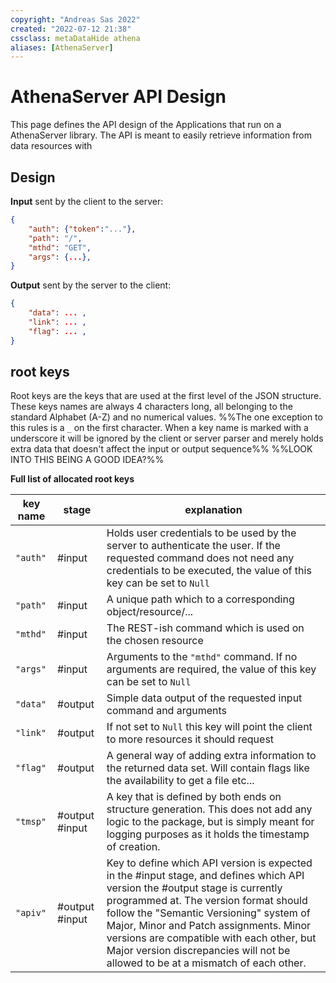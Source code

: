 ```yaml
---
copyright: "Andreas Sas 2022"
created: "2022-07-12 21:38"
cssclass: metaDataHide athena
aliases: [AthenaServer]
---
```


# AthenaServer API Design
This page defines the API design of the Applications that run on a AthenaServer library.
The API is meant to easily retrieve information from data resources with 

## Design

**Input** sent by the client to the server:
```json
{
    "auth": {"token":"..."},
    "path": "/",
    "mthd": "GET",
    "args": {...},
}
```

**Output** sent by the server to the client:
```json
{
    "data": ... ,
    "link": ... , 
    "flag": ... , 
}
```

## root keys
Root keys are the keys that are used at the first level of the JSON structure. These keys names are always 4 characters long, all belonging to the standard Alphabet (A-Z) and no numerical values. 
%%The one exception to this rules is a `_` on the first character. When a key name is marked with a underscore it will be ignored by the client or server parser and merely holds extra data that doesn't affect the input or output sequence%% %%LOOK INTO THIS BEING A GOOD IDEA?%% 

**Full list of allocated root keys**

| key name | stage          | explanation                                                                                                                                                                                                                                                                                                                                                                                 |
| -------- | -------------- | ------------------------------------------------------------------------------------------------------------------------------------------------------------------------------------------------------------------------------------------------------------------------------------------------------------------------------------------------------------------------------------------- |
| `"auth"` | #input         | Holds user credentials to be used by the server to authenticate the user. If the requested command does not need any credentials to be executed, the value of this key can be set to `Null`                                                                                                                                                                                                 |
| `"path"` | #input         | A unique path which to a corresponding object/resource/...                                                                                                                                                                                                                                                                                                                                  |
| `"mthd"` | #input         | The REST-ish command which is used on the chosen resource                                                                                                                                                                                                                                                                                                                                   |
| `"args"` | #input         | Arguments to the `"mthd"` command. If no arguments are required, the value of this key can be set to `Null`                                                                                                                                                                                                                                                                                 |
| `"data"` | #output        | Simple data output of the requested input command and arguments                                                                                                                                                                                                                                                                                                                             |
| `"link"` | #output        | If not set to `Null` this key will point the client to more resources it should request                                                                                                                                                                                                                                                                                                     |
| `"flag"` | #output        | A general way of adding extra information to the returned data set. Will contain flags like the availability to get a file etc...                                                                                                                                                                                                                                                           |
| `"tmsp"` | #output #input | A key that is defined by both ends on structure generation. This does not add any logic to the package, but is simply meant for logging purposes as it holds the timestamp of creation.                                                                                                                                                                                                     |
| `"apiv"` | #output #input | Key to define which API version is expected in the #input stage, and defines which API version the #output stage is currently programmed at. The version format should follow the "Semantic Versioning" system of Major, Minor and Patch assignments. Minor versions are compatible with each other, but Major version discrepancies will not be allowed to be at a mismatch of each other. |


